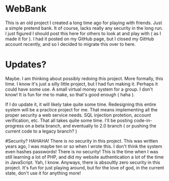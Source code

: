 # WebBank
This is an old project I created a long time ago for playing with friends. Just a simple pretend bank. It of course, lacks really any security in the long run. 
I just figured I should post this here for others to look at and play with ( as I made it for ). I had it posted on my GitHub page, but I closed my GitHub account
recently, and so I decided to migrate this over to here.

# Updates?
Maybe. I am thinking about possibly redoing this project. More formally, this time. I know it's just a silly little project, but I had fun making it. Perhaps it could
have some use. A small virtual money system for a group. I don't know! It is fun for me to make, so that's good enough ( haha ).

If I do update it, it will likely take quite some time. Redesigning this entire system will be a practice project for me. That means implementing all the proper
security a web service needs. SQL injection protetion, account verification, etc. That all takes quite some time. I'll be posting code-in-progress on a beta branch,
and eventually to 2.0 branch ( or pushing the current code to a legacy branch? )

#Security?
HAHAHA! There is no security in this project. This was written years ago, I was maybe ten or so when I wrote this. I don't think the system even hashes passwords!
There is no security! This is the time when I was still learning a lot of PHP, and did my website authentication a lot of the time in JavaScript. Yah, I know.
Anyways, there is absoultly zero security in this project. It's fun for just playing around, but for the love of god, in the current state, don't use it for
anything more!